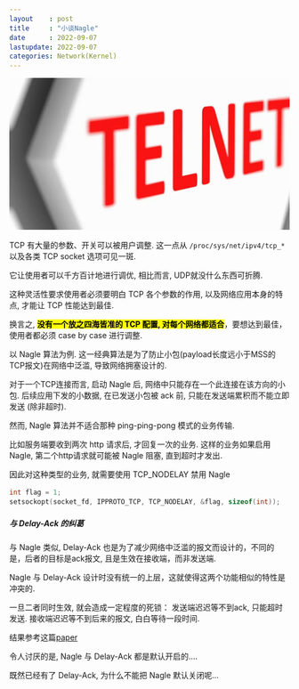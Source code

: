 ```yaml
---
layout    : post
title     : "小谈Nagle"
date      : 2022-09-07
lastupdate: 2022-09-07
categories: Network(Kernel)
---
```


<p align="center"><img src="/assets/img/tcp-nagle/fm.png"></p>

TCP 有大量的参数、开关可以被用户调整. 这一点从 `/proc/sys/net/ipv4/tcp_*` 以及各类 TCP socket 选项可见一斑.

它让使用者可以千方百计地进行调优, 相比而言, UDP就没什么东西可折腾.

这种灵活性要求使用者必须要明白 TCP 各个参数的作用, 以及网络应用本身的特点, 才能让 TCP 性能达到最佳. 

换言之, **<mark>没有一个放之四海皆准的 TCP 配置, 对每个网络都适合</mark>**，要想达到最佳，使用者都必须 case by case 进行调整.

以 Nagle 算法为例. 这一经典算法是为了防止小包(payload长度远小于MSS的TCP报文)在网络中泛滥, 导致网络拥塞设计的. 

对于一个TCP连接而言, 启动 Nagle 后, 网络中只能存在一个此连接在该方向的小包. 后续应用下发的小数据, 在已发送小包被 ack 前, 只能在发送端累积而不能立即发送 (除非超时).

然而, Nagle 算法并不适合那种 ping-ping-pong 模式的业务传输. 

比如服务端要收到两次 http 请求后, 才回复一次的业务. 这样的业务如果启用 Nagle, 第二个http请求就可能被 Nagle 阻塞, 直到超时才发出.

因此对这种类型的业务, 就需要使用 TCP_NODELAY 禁用 Nagle
```c
int flag = 1;
setsockopt(socket_fd, IPPROTO_TCP, TCP_NODELAY, &flag, sizeof(int));
```

##### 与 Delay-Ack 的纠葛

与 Nagle 类似, Delay-Ack 也是为了减少网络中泛滥的报文而设计的，不同的是，后者的目标是ack报文, 且是生效在接收端，而非发送端.

Nagle 与 Delay-Ack 设计时没有统一的上层，这就使得这两个功能相似的特性是冲突的.

一旦二者同时生效, 就会造成一定程度的死锁： 发送端迟迟等不到ack, 只能超时发送. 接收端迟迟等不到后来的报文, 白白等待一段时间.

结果参考这篇[paper](http://www.stuartcheshire.org/papers/NagleDelayedAck/)

令人讨厌的是, Nagle 与 Delay-Ack 都是默认开启的....

既然已经有了 Delay-Ack, 为什么不能把 Nagle 默认关闭呢...